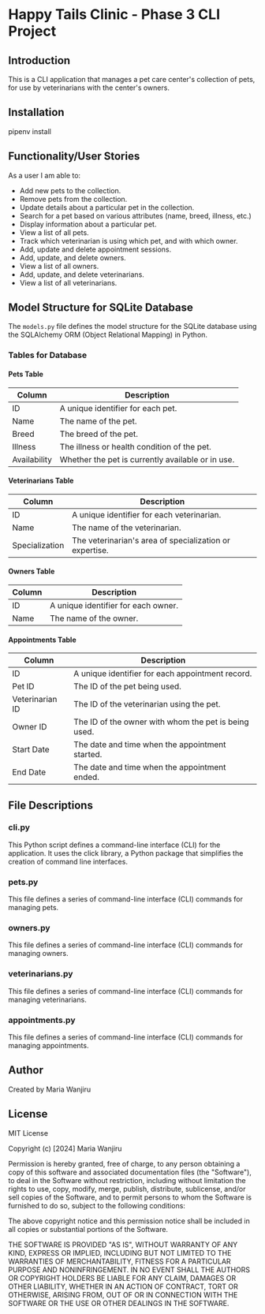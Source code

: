 # Happy Tails Clinic - Phase 3 CLI Project

## Introduction
This is a CLI application that manages a pet care center's collection of pets, for use by veterinarians with the center's owners.

## Installation
pipenv install

## Functionality/User Stories
As a user I am able to:

* Add new pets to the collection.
* Remove pets from the collection.
* Update details about a particular pet in the collection.
* Search for a pet based on various attributes (name, breed, illness, etc.)
* Display information about a particular pet.
* View a list of all pets.
* Track which veterinarian is using which pet, and with which owner.
* Add, update and delete appointment sessions.
* Add, update, and delete owners.
* View a list of all owners.
* Add, update, and delete veterinarians.
* View a list of all veterinarians.

## Model Structure for SQLite Database
The `models.py` file defines the model structure for the SQLite database using the SQLAlchemy ORM (Object Relational Mapping) in Python.

### Tables for Database

#### Pets Table
| Column | Description |
| --- | --- |
| ID | A unique identifier for each pet. |
| Name | The name of the pet. |
| Breed | The breed of the pet. |
| Illness | The illness or health condition of the pet. |
| Availability | Whether the pet is currently available or in use. |

#### Veterinarians Table
| Column | Description |
| --- | --- |
| ID | A unique identifier for each veterinarian. |
| Name | The name of the veterinarian. |
| Specialization | The veterinarian's area of specialization or expertise. |

#### Owners Table
| Column | Description |
| --- | --- |
| ID | A unique identifier for each owner. |
| Name | The name of the owner. |

#### Appointments Table
| Column | Description |
| --- | --- |
| ID | A unique identifier for each appointment record. |
| Pet ID | The ID of the pet being used. |
| Veterinarian ID | The ID of the veterinarian using the pet. |
| Owner ID | The ID of the owner with whom the pet is being used. |
| Start Date | The date and time when the appointment started. |
| End Date | The date and time when the appointment ended. |

## File Descriptions

### cli.py
This Python script defines a command-line interface (CLI) for the application. It uses the click library, a Python package that simplifies the creation of command line interfaces.

### pets.py
This file defines a series of command-line interface (CLI) commands for managing pets.

### owners.py
This file defines a series of command-line interface (CLI) commands for managing owners.

### veterinarians.py
This file defines a series of command-line interface (CLI) commands for managing veterinarians.

### appointments.py
This file defines a series of command-line interface (CLI) commands for managing appointments.

## Author
Created by Maria Wanjiru

## License
MIT License

Copyright (c) [2024] Maria Wanjiru 

Permission is hereby granted, free of charge, to any person obtaining a copy of this software and associated documentation files (the "Software"), to deal in the Software without restriction, including without limitation the rights to use, copy, modify, merge, publish, distribute, sublicense, and/or sell copies of the Software, and to permit persons to whom the Software is furnished to do so, subject to the following conditions:

The above copyright notice and this permission notice shall be included in all copies or substantial portions of the Software.

THE SOFTWARE IS PROVIDED "AS IS", WITHOUT WARRANTY OF ANY KIND, EXPRESS OR IMPLIED, INCLUDING BUT NOT LIMITED TO THE WARRANTIES OF MERCHANTABILITY, FITNESS FOR A PARTICULAR PURPOSE AND NONINFRINGEMENT. IN NO EVENT SHALL THE AUTHORS OR COPYRIGHT HOLDERS BE LIABLE FOR ANY CLAIM, DAMAGES OR OTHER LIABILITY, WHETHER IN AN ACTION OF CONTRACT, TORT OR OTHERWISE, ARISING FROM, OUT OF OR IN CONNECTION WITH THE SOFTWARE OR THE USE OR OTHER DEALINGS IN THE SOFTWARE.
